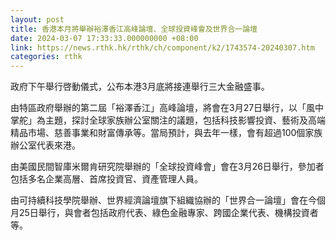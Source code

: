```yaml
---
layout: post
title: 香港本月將舉辦裕澤香江高峰論壇、全球投資峰會及世界合一論壇
date: 2024-03-07 17:33:33.000000000 +08:00
link: https://news.rthk.hk/rthk/ch/component/k2/1743574-20240307.htm
categories: rthk
---
```


政府下午舉行啓動儀式，公布本港3月底將接連舉行三大金融盛事。

由特區政府舉辦的第二屆「裕澤香江」高峰論壇，將會在3月27日舉行，以「風中掌舵」為主題，探討全球家族辦公室關注的議題，包括科技影響投資、藝術及高端精品市場、慈善事業和財富傳承等。當局預計，與去年一樣，會有超過100個家族辦公室代表來港。

由美國民間智庫米爾肯研究院舉辦的「全球投資峰會」會在3月26日舉行，參加者包括多名企業高層、首席投資官、資產管理人員。

由可持續科技學院舉辦、世界經濟論壇旗下組織協辦的「世界合一論壇」會在今個月25日舉行，與會者包括政府代表、綠色金融專家、跨國企業代表、機構投資者等。
